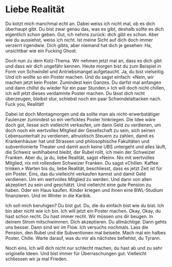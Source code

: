 # Liebe Realität

Du kotzt mich manchmal echt an. Dabei weiss ich nicht mal, ob es dich überhaupt gibt. Du bist zwar genau das, was es gibt, deshalb sollte es dich eigentlich schon geben. Gut, ich nehms zurück: dich gibt es schon. Aber wie du aussiehst, weiss ich nicht. Ist meine Sicht auf dich doch immer verzerrt irgendwie. Dich gibts, aber niemand hat dich je gesehen: Ha, unsichtbar wie ein Fucking Ghost. 

Doch nun zu dem Kotz-Thema. Wir nehmen jetzt mal an, dass es dich gibt und dass wir dich ungefähr kennen. Heute morgen bist du zum Beispiel in Form von Schwindel und Antriebsmangel aufgetaucht. Ja, du bist vielseitig. Und ich wollte so ein Poster machen. Und du sagst einfach: «Nein, wir machen jetzt kein Poster. Zumindest kein Ganzes. Du darfst mal anfangen und dann chillst du wieder für ein paar Stunden.» Ich will doch nicht chillen, ich will jetzt dieses verdammte Poster machen. Du lässt dich nicht überzeugen, bleibst stur, schiebst noch ein paar Schwindelattacken nach. Fuck you, Realität!

Dabei ist doch Montagmorgen und da sollte man als nicht-erwerbstätiger Faulenzer zumindest so ein verficktes Poster hinkriegen. Die Idee wäre doch gut, liesse sich vielleicht verkaufen, um dann Geld zu verdienen, um doch noch ein wertvolles Mitglied der Gesellschaft zu sein, sich seinen Lebensunterhalt zu verdienen, altruistisch Steuern zu zahlen, damit es Krankenhäuser hat und Strassen und philosophische Fakultäten und subventionierte Theater und damit auch keine UBS untergeht und alles läuft, die Schweiz wohlhabend bleibt, der Rubel rollt, ich mein der Schweizer Franken. Aber du, ja du, liebe Realität, sagst «Nein». Nix mit wertvolles Mitglied, nix mit rollendem Schweizer Franken. Du sagst «Chillen. Kaffee trinken.» Warten bis du, liebe Realität, beschliesst, dass es jetzt Zeit ist für ein Poster. Eins, das du vielleicht verkaufen kannst und damit Geld verdienen. Um ein wertvolles Mitglied zu werden. Und dann von allen akzeptiert zu sein und geschätzt. Und vielleicht eine gute Pension zu haben. Oder ein Haus kaufen. Kinder kriegen und ihnen eine BWL-Studium finanzieren. Und im Winter in die Karibik.

Ich soll mich beruhigen? Du bist gut. Du, die du einfach bist wie du bist. Ich bin aber nicht wie ich bin. Ich will jetzt ein Poster machen. Okay, Okay, du hast schon recht. Du hast immer recht. Wir müssen uns dir beugen. In deinem Strom mitschwimmen. Dich akzeptieren. Du allmächtige. Dann gehts uns besser. Dann sind wir im Flow. Ich versuchs nochmals. Lass die Pension, den Rubel und die Subventionen mal beiseite. Mach mal ein halbes Poster. Chille. Warte darauf, was du mir als nächstes befiehlst, du Tyrann. 

Noch eins. Ich will dich nicht nur schlecht machen, du hast ab und zu sehr originelle Ideen. Und bist immer für Überraschungen gut. Vielleicht schliessen wir ja mal Frieden. 



